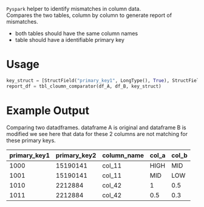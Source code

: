 `Pyspark` helper to identify mismatches in column data.  
Compares the two tables, column by column to generate report of mismatches.

* both tables should have the same column names
* table should have a identifiable primary key

# Usage
```python
key_struct = [StructField("primary_key1", LongType(), True), StructField("primary_key2", ShortType(), True)]
report_df = tbl_cloumn_comparator(df_A, df_B, key_struct)
```

# Example Output
Comparing two datadframes. dataframe A is original and dataframe B is modified
we see here that data for these 2 columns are not matching for these primary keys.

| primary_key1 | primary_key2 | column_name | col_a | col_b |
|--------------|--------------|-------------|-------|-------|
| 1000         | 15190141     | col_11      | HIGH  | MID   |
| 1001         | 15190141     | col_11      | MID   | LOW   |
| 1010         | 2212884      | col_42      | 1     | 0.5   |
| 1011         | 2212884      | col_42      | 0.5   | 0.3   |
